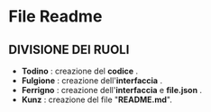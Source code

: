 # File Readme
## **DIVISIONE DEI RUOLI**
- **Todino** : creazione del **codice** .  
- **Fulgione** : creazione dell'**interfaccia** .
- **Ferrigno** : creazione dell'**interfaccia** e **file.json** .
- **Kunz** : creazione del file "**README.md**".
